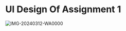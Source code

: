 # UI Design Of Assignment 1 
![IMG-20240312-WA0000](https://github.com/EmranSWE/assignment-1-ph-rn/assets/105386848/0300d1bc-a2a9-40c7-ab4f-41f4310622fe)

